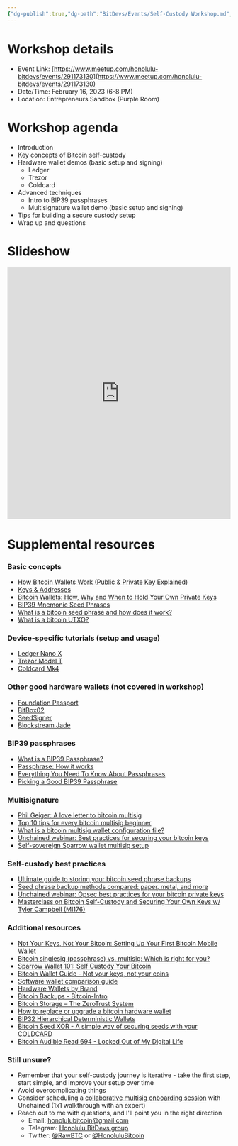 ```yaml
---
{"dg-publish":true,"dg-path":"BitDevs/Events/Self-Custody Workshop.md","permalink":"/bit-devs/events/self-custody-workshop/","title":"Self-Custody Workshop","tags":["bitdevs, workshop, bitcoin, self-custody, keys, resource"],"noteIcon":"3","created":"2023-05-19T23:54:01.140-10:00","updated":"2023-06-17T14:27:53.199-10:00"}
---
```




# Workshop details
- Event Link: [https://www.meetup.com/honolulu-bitdevs/events/291173130](https://www.meetup.com/honolulu-bitdevs/events/291173130)
- Date/Time: February 16, 2023 (6-8 PM)
- Location: Entrepreneurs Sandbox (Purple Room)

# Workshop agenda  
- Introduction
- Key concepts of Bitcoin self-custody
- Hardware wallet demos (basic setup and signing)
	- Ledger
	- Trezor
	- Coldcard
- Advanced techniques
	- Intro to BIP39 passphrases
	- Multisignature wallet demo (basic setup and signing)
- Tips for building a secure custody setup 
- Wrap up and questions

# Slideshow
<style>
.responsive-wrap iframe{ max-width: 100%;}
</style>
<div class="responsive-wrap">
<!-- this is the embed code provided by Google -->
  <iframe src="https://docs.google.com/presentation/d/e/2PACX-1vQGjKz_f7YGDRX63gi6JJY4dPY5eFV_aDir6zzeg04UVxrcZkXF1twuLIC_ZqgB3DP07TFM1aLj42gg/embed?start=false&loop=false&delayms=60000" frameborder="0" width="960" height="569" allowfullscreen="true" mozallowfullscreen="true" webkitallowfullscreen="true"></iframe>
<!-- Google embed ends -->
</div>

# Supplemental resources

### Basic concepts
- [How Bitcoin Wallets Work (Public & Private Key Explained)](https://www.youtube.com/watch?v=GSTiKjnBaes)
- [Keys & Addresses](https://learnmeabitcoin.com/beginners/keys_addresses)
- [Bitcoin Wallets: How, Why and When to Hold Your Own Private Keys](https://www.swanbitcoin.com/bitcoin-wallets-not-your-keys-not-your-bitcoin/)
- [BIP39 Mnemonic Seed Phrases](https://river.com/learn/terms/b/bip-39/)
- [What is a bitcoin seed phrase and how does it work?](https://unchained.com/blog/what-is-a-bitcoin-seed-phrase/)
- [What is a bitcoin UTXO?](https://youtu.be/0_5wb5agLqE)

### Device-specific tutorials (setup and usage)
- [Ledger Nano X](https://youtu.be/R0YWdw2AOCg)
- [Trezor Model T](https://youtu.be/TtlgE2Fx3m8)
- [Coldcard Mk4](https://youtu.be/FAYmE5-40PQ)

### Other good hardware wallets (not covered in workshop)
- [Foundation Passport](https://foundationdevices.com/)
- [BitBox02](https://shiftcrypto.ch/bitbox02/)
- [SeedSigner](https://seedsigner.com/)
- [Blockstream Jade](https://blockstream.com/jade/)

### BIP39 passphrases
- [What is a BIP39 Passphrase?](https://www.blockplate.com/blogs/blockplate/what-is-a-bip39-passphrase#:~:text=A%20passphrase%20is%20different%20from,wallets%20utilizing%20the%20BIP39%20standard)
- [Passphrase: How it works](https://youtu.be/DR5SKuhF-50)
- [Everything You Need To Know About Passphrases](https://blog.coinkite.com/everything-you-need-to-know-about-passphrases/)
- [Picking a Good BIP39 Passphrase](https://youtu.be/nhjq_1J0EbU)

### Multisignature
- [Phil Geiger: A love letter to bitcoin multisig](https://youtu.be/6eFzvxyI06o)
- [Top 10 tips for every bitcoin multisig beginner](https://unchained.com/blog/top-10-bitcoin-multisig-tips/)
- [What is a bitcoin multisig wallet configuration file?](https://unchained.com/blog/what-is-a-multisig-wallet-configuration-file/)
- [Unchained webinar: Best practices for securing your bitcoin keys](https://youtu.be/CyuWppXLdyM)
- [Self-sovereign Sparrow wallet multisig setup](https://youtu.be/Gx0mke_4BJU)

### Self-custody best practices
- [Ultimate guide to storing your bitcoin seed phrase backups](https://unchained.com/blog/how-to-store-bitcoin-seed-phrase-backups/)
- [Seed phrase backup methods compared: paper, metal, and more](https://unchained.com/blog/seed-phrase-backup-methods-recording-paper-metal/)
- [Unchained webinar: Opsec best practices for your bitcoin private keys](https://youtu.be/D_M7Cc81Ph4)
- [Masterclass on Bitcoin Self-Custody and Securing Your Own Keys w/ Tyler Campbell (MI176)](https://youtu.be/9K7LZGVRf6Q)

### Additional resources
- [Not Your Keys, Not Your Bitcoin: Setting Up Your First Bitcoin Mobile Wallet](https://www.citadel21.com/not-your-keys-not-your-bitcoin)
- [Bitcoin singlesig (passphrase) vs. multisig: Which is right for you?](https://unchained.com/blog/bitcoin-singlesig-passphrase-vs-multisig/)
- [Sparrow Wallet 101: Self Custody Your Bitcoin](https://www.ministryofnodes.com.au/sparrow-wallet-101-self-custody-your-bitcoin)
- [Bitcoin Wallet Guide - Not your keys, not your coins](https://bitcoiner.guide/wallet/)
- [Software wallet comparison guide](https://bitcoin-only.com/wallets)
- [Hardware Wallets by Brand](https://armantheparman.com/hwws/)
- [Bitcoin Backups - Bitcoin-Intro](https://bitcoin-intro.com/en/backup)
- [Bitcoin Storage – The ZeroTrust System](https://armantheparman.com/bitcoin-storage-get-better/)
- [How to replace or upgrade a bitcoin hardware wallet](https://unchained.com/blog/how-to-replace-upgrade-bitcoin-hardware-wallet/)
- [BIP32 Hierarchical Deterministic Wallets](https://river.com/learn/terms/b/bip-32/)
- [Bitcoin Seed XOR - A simple way of securing seeds with your COLDCARD](https://seedxor.com/)
- [Bitcoin Audible Read 694 - Locked Out of My Digital Life](https://overcast.fm/+MYnx0XEWA)

### Still unsure?
- Remember that your self-custody journey is iterative - take the first step, start simple, and improve your setup over time
- Avoid overcomplicating things
- Consider scheduling a [collaborative multisig onboarding session](https://unchained.com/concierge/) with Unchained (1x1 walkthrough with an expert)
- Reach out to me with questions, and I'll point you in the right direction
  - Email: [honolulubitcoin@gmail.com](https://mail.google.com/mail/?view=cm&source=mailto&to=honolulubitcoin@gmail.com)
  - Telegram: [Honolulu BitDevs group](https://t.me/+Uh9gbHO9EHFkZWJh)
  - Twitter: [@RawBTC](https://twitter.com/RawBTC) or [@HonoluluBitcoin](https://twitter.com/HonoluluBitcoin)


